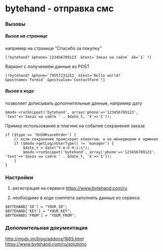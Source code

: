 # bytehand - отправка смс


### Вызовы

##### Вызов на странице

например на странице "Спасибо за покупку"
````
[!bytehand? &phone=`123456789123` &text=`Заказ на сайте` &k=`1` !]
````

Вариант с получением данные из POST
````
[!bytehand? &phone=`79557231253` &text=`Hello world!` &postname=`formid` &postvalue=`ContactForm`!]
````

##### Вызов в коде
позволяет дописывать дополнительные данные, например дату
````
$modx->runSnippet('bytehand', array('phone'=>'123456789123', 'text'=>'Заказ на сайте ' . $date_t, 'k'=>'1'));
````

Пример использование в плагине на событие сохранения заказа
````
if ($type == 'OnSHKsaveOrder') {
    // если сохранение происходит клиентом, а не менеджером в админке
    if ($modx->getLoginUserType() != 'manager') {
        $date_t = date("Y-m-d H:i:s");
        $modx->runSnippet('bytehand', array('phone'=>'123456789123', 'text'=>'Заказ на сайте ' . $date_t, 'k'=>'1'));
    }
}
````

### Настройки
1) регистрация на сервисе
https://www.bytehand.com/ru

2) необходимо в коде сниппета заполнить данные из сервиса
````
$BYTEHAND['ID'] = "YOUR_ID";
$BYTEHAND['KEY'] = "YOUR_KEY";
$BYTEHAND['FROM'] = "YOUR_FROM";
````


### Дополнительная документация
http://modx.im/blog/addons/1665.html
https://www.bytehand.com/ru/solutions


